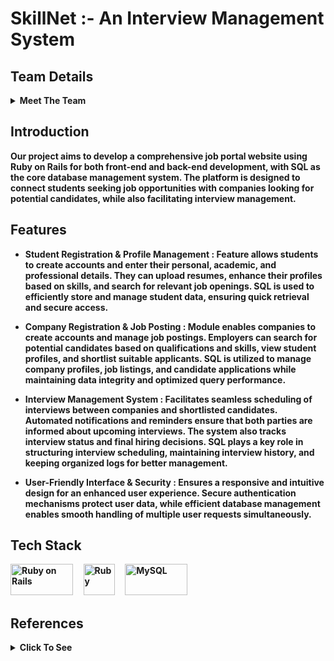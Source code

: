 # <strong>SkillNet  :-  An Interview Management System  

## Team Details

<details>
  <summary>Meet The Team</summary>

  - **A R Sharan Kumar** (231CS101) - [arsharankumar.231cs101@nitk.edu.in](mailto:arsharankumar.231cs101@nitk.edu.in)  
  - **Mithun Patil V N** (231CS234) - [mithunpatilvn.231cs234@nitk.edu.in](mailto:mithunpatilvn.231cs234@nitk.edu.in)  
  - **Pranav Venkat Y K** (231CS242) - [pranavvenkatyk.231cs242@nitk.edu.in](mailto:pranavvenkatyk.231cs242@nitk.edu.in)  
  - **Yashwanth R** (231CS265) - [yashwanthr.231cs265@nitk.edu.in](mailto:yashwanthr.231cs265@nitk.edu.in)  

</details>  
 
## Introduction

  Our project aims to develop a comprehensive job portal website using **Ruby on Rails** for both front-end and back-end development, with **SQL** as the core database management system. The platform is designed to connect **students seeking job opportunities** with **companies looking for potential candidates**, while also facilitating **interview management**.  

## Features
  
 -  **Student Registration & Profile Management** : Feature allows students to create accounts and enter their personal, academic, and professional details. They can upload resumes, enhance their profiles based on skills, and search for relevant job openings. SQL is used to efficiently store and manage student data, ensuring quick retrieval and secure access.  

- **Company Registration & Job Posting** : Module enables companies to create accounts and manage job postings. Employers can search for potential candidates based on qualifications and skills, view student profiles, and shortlist suitable applicants. SQL is utilized to manage company profiles, job listings, and candidate applications while maintaining data integrity and optimized query performance.  

-  **Interview Management System** : Facilitates seamless scheduling of interviews between companies and shortlisted candidates. Automated notifications and reminders ensure that both parties are informed about upcoming interviews. The system also tracks interview status and final hiring decisions. SQL plays a key role in structuring interview scheduling, maintaining interview history, and keeping organized logs for better management.  

-  **User-Friendly Interface & Security** : Ensures a responsive and intuitive design for an enhanced user experience. Secure authentication mechanisms protect user data, while efficient database management enables smooth handling of multiple user requests simultaneously.  

## Tech Stack
 
<p>
  <img src="https://upload.wikimedia.org/wikipedia/commons/6/62/Ruby_On_Rails_Logo.svg" alt="Ruby on Rails" width="100" height="50"/>
  &nbsp;&nbsp;&nbsp;
  <img src="https://upload.wikimedia.org/wikipedia/commons/7/73/Ruby_logo.svg" alt="Ruby" width="50" height="50"/>
  &nbsp;&nbsp;&nbsp;
  <img src="https://upload.wikimedia.org/wikipedia/en/d/dd/MySQL_logo.svg" alt="MySQL" width="100" height="50"/>
</p>



## References
<details>
  <summary><strong>Click To See</strong></summary>

  - **MySQL:** [W3Schools - MySQL](https://www.w3schools.com/MySQL/)  
  - **Ruby:** [Ruby Programming - YouTube](https://youtu.be/t_ispmWmdjY?si=tmokqUtIZ55RWZVS)  
  - **Ruby on Rails:** [Ruby on Rails Tutorial - YouTube](https://youtu.be/fmyvWz5TUWg?si=vw6J_EGKBZVG2P1X)  

</details>  
